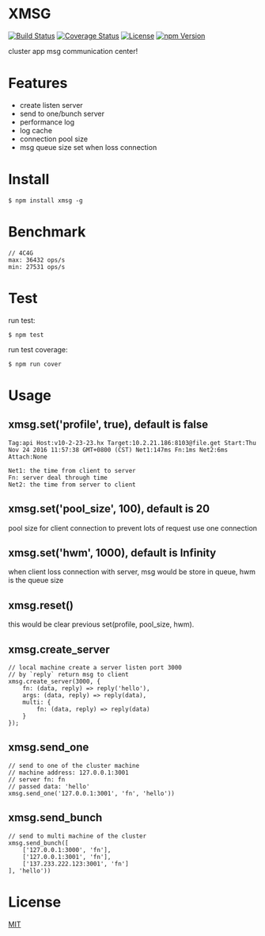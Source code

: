 # XMSG

[![Build Status](https://travis-ci.org/hardog/xmsg.svg?branch=master)](https://travis-ci.org/hardog/xmsg)
[![Coverage Status](https://img.shields.io/codecov/c/github/hardog/xmsg.svg)](https://codecov.io/github/hardog/xmsg?branch=master)
[![License](https://img.shields.io/npm/l/xmsg.svg)](https://www.npmjs.com/package/xmsg)
[![npm Version](https://img.shields.io/npm/v/xmsg.svg)](https://www.npmjs.com/package/xmsg)

cluster app msg communication center!

# Features

- create listen server
- send to one/bunch server
- performance log
- log cache
- connection pool size
- msg queue size set when loss connection


# Install

`$ npm install xmsg -g`


# Benchmark

```
// 4C4G  
max: 36432 ops/s
min: 27531 ops/s

```


# Test

run test:
```
$ npm test
```

run test coverage:
```
$ npm run cover
```


# Usage

## xmsg.set('profile', true), default is false

```
Tag:api Host:v10-2-23-23.hx Target:10.2.21.186:8103@file.get Start:Thu Nov 24 2016 11:57:38 GMT+0800 (CST) Net1:147ms Fn:1ms Net2:6ms Attach:None

Net1: the time from client to server
Fn: server deal through time
Net2: the time from server to client
```

## xmsg.set('pool_size', 100), default is 20

pool size for client connection to prevent lots of request use one connection

## xmsg.set('hwm', 1000), default is Infinity

when client loss connection with server, msg would be store in queue, hwm is the queue size

## xmsg.reset()

this would be clear previous set(profile, pool_size, hwm).

## xmsg.create_server

```
// local machine create a server listen port 3000
// by `reply` return msg to client
xmsg.create_server(3000, {
    fn: (data, reply) => reply('hello'),
    args: (data, reply) => reply(data),
    multi: {
        fn: (data, reply) => reply(data)
    }
});
```

## xmsg.send_one

```
// send to one of the cluster machine
// machine address: 127.0.0.1:3001
// server fn: fn
// passed data: 'hello'
xmsg.send_one('127.0.0.1:3001', 'fn', 'hello'))
```

## xmsg.send_bunch

```
// send to multi machine of the cluster
xmsg.send_bunch([
    ['127.0.0.1:3000', 'fn'],
    ['127.0.0.1:3001', 'fn'],
    ['137.233.222.123:3001', 'fn']
], 'hello'))
```


# License

[MIT](https://github.com/hardog/xmsg/blob/master/LICENSE)